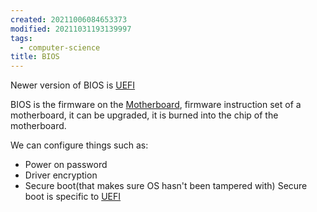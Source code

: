 ```yaml
---
created: 20211006084653373
modified: 20211031193139997
tags:
  - computer-science
title: BIOS
---
```


Newer version of BIOS is [UEFI](#UEFI)

BIOS is the firmware on the [Motherboard](#Motherboard), firmware instruction set of a motherboard, it can be upgraded, it is burned into the chip of the motherboard.

We can configure things such as:

- Power on password
- Driver encryption
- Secure boot(that makes sure OS hasn't been tampered with) Secure boot is specific to [UEFI](#UEFI)
